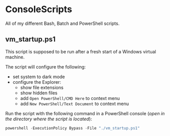 # ConsoleScripts

All of my different Bash, Batch and PowerShell scripts.

## vm_startup.ps1

This script is supposed to be run after a fresh start of a Windows virtual machine.

The script will configure the following:
- set system to dark mode
- configure the Explorer:
  - show file extensions
  - show hidden files
  - add `Open PowerShell/CMD Here` to context menu
  - add `New PowerShell/Text Document` to context menu

Run the script with the following command in a PowerShell console (*open in the directory where the script is located*):
```powershell
powershell -ExecutionPolicy Bypass -File "./vm_startup.ps1"
```
